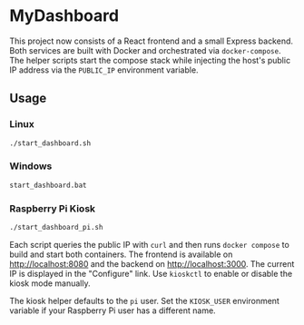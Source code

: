 # MyDashboard

This project now consists of a React frontend and a small Express backend.
Both services are built with Docker and orchestrated via `docker-compose`.
The helper scripts start the compose stack while injecting the host's public IP
address via the `PUBLIC_IP` environment variable.

## Usage

### Linux

```sh
./start_dashboard.sh
```

### Windows

```bat
start_dashboard.bat
```

### Raspberry Pi Kiosk

```sh
./start_dashboard_pi.sh
```

Each script queries the public IP with `curl` and then runs `docker compose`
to build and start both containers. The frontend is available on
[http://localhost:8080](http://localhost:8080) and the backend on
[http://localhost:3000](http://localhost:3000). The current IP is displayed in
the "Configure" link.
Use `kioskctl` to enable or disable the kiosk mode manually.

The kiosk helper defaults to the `pi` user. Set the `KIOSK_USER` environment
variable if your Raspberry Pi user has a different name.

